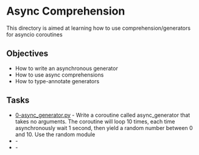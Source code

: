 # Async Comprehension

This directory is aimed at learning how to use comprehension/generators for asyncio coroutines

## Objectives

* How to write an asynchronous generator
* How to use async comprehensions
* How to type-annotate generators

## Tasks

* [0-async_generator.py](0-async_generator.py) - Write a coroutine called async_generator that takes no arguments. The coroutine will loop 10 times, each time asynchronously wait 1 second, then yield a random number between 0 and 10. Use the random module
* []() -
* []() -
